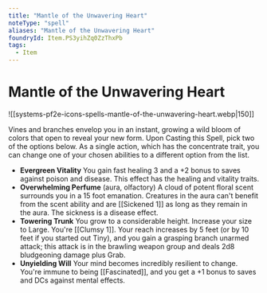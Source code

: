 ```yaml
---
title: "Mantle of the Unwavering Heart"
noteType: "spell"
aliases: "Mantle of the Unwavering Heart"
foundryId: Item.PS3yihZq0ZzThxPb
tags:
  - Item
---
```


# Mantle of the Unwavering Heart
![[systems-pf2e-icons-spells-mantle-of-the-unwavering-heart.webp|150]]

Vines and branches envelop you in an instant, growing a wild bloom of colors that open to reveal your new form. Upon Casting this Spell, pick two of the options below. As a single action, which has the concentrate trait, you can change one of your chosen abilities to a different option from the list.

*   **Evergreen Vitality** You gain fast healing 3 and a +2 bonus to saves against poison and disease. This effect has the healing and vitality traits.
*   **Overwhelming Perfume** (aura, olfactory) A cloud of potent floral scent surrounds you in a 15 foot emanation. Creatures in the aura can't benefit from the scent ability and are [[Sickened 1]] as long as they remain in the aura. The sickness is a disease effect.
*   **Towering Trunk** You grow to a considerable height. Increase your size to Large. You're [[Clumsy 1]]. Your reach increases by 5 feet (or by 10 feet if you started out Tiny), and you gain a grasping branch unarmed attack; this attack is in the brawling weapon group and deals 2d8 bludgeoning damage plus Grab.
*   **Unyielding Will** Your mind becomes incredibly resilient to change. You're immune to being [[Fascinated]], and you get a +1 bonus to saves and DCs against mental effects.
